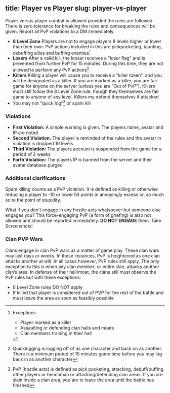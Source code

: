 title: Player vs Player
slug: player-vs-player
---

Player versus player combat is allowed provided the rules are followed. There is zero tolerance for breaking the rules and consequences will be given. Report all PvP violations to a DM immediately.

* **8 Level Zone** Players are not to engage players 8 levels higher or lower than their own. PvP actions included in this are pickpocketing, taunting, debuffing allies and buffing enemies[^1]
* **Losers** After a valid kill, the looser receives a "loser flag" and is prevented from further PvP for 15 minutes. During this time, they are not allowed to perform any PvP actions[^2]
* **Killers** Killing a player will cause you to receive a "killer token", and you will be designated as a killer. If you are marked as a killer, you are fair game for anyone on the server (unless you are "Out of PvP"). Killers must still follow the 8 Level Zone rule, though they themselves are fair game to anyone of any level. Killers my defend themselves if attacked
* You may not "quick log"[^3] or spam kill

[^1]: Exceptions
    * Player marked as a killer
    * Assaulting or defending clan halls and moats
    * Clan members training in their hall
[^2]: Quicklogging is logging off of as one character and back on as another. There is a minimum period of 15 minutes game time before you may log back in as another character
[^3]: PvP (hostile acts) is defined as pick pocketing, attacking, debuff/buffing other players or henchman or attacking/defending clan areas. If you are slain inside a clan area, you are to leave the area until the battle has finished


### Violations


* **First Violation:** A simple warning is given. The players name, avatar and IP are noted
* **Second Violation:** The player is reminded of the rules and the avatar in violation is dropped 10 levels
* **Third Violation:** The players account is suspended from the game for a period of 2 weeks
* **Forth Violation:** The players IP is banned from the server and their avatar database purged

### Additional clarifications

Spam killing counts as a PvP violation. It is defined as killing or otherwise reducing a player to -10 or lower hit points in annoyingly excess or, so much so to the point of stupidity.

What if you don't engage in any hostile acts whatsoever but someone else engages you? This force-engaging PvP (a form of griefing) is also not allowed and should be reported immediately. **DO NOT ENGAGE** them. Take Screenshots!


### Clan PVP Wars

Clans engage in clan PvP wars as a matter of game play. These clan wars may last days or weeks. In these instances, PvP is heightened as one clan attacks another at will. In all cases however, PvP rules still apply. The only exception to this is when any clan member; or entire clan, attacks another clan’s area. In defense of their hall/moat, the clans still must observe the PvP rules but with these exceptions:

* 8 Level Zone rules DO NOT apply
* If killed that player is considered out of PVP for the rest of the battle and must leave the area as soon as feasibly possible
